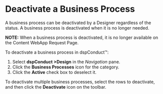 # Deactivate a Business Process

A business process can be deactivated by a Designer regardless of the
status. A business process is deactivated when it is no longer needed.

<span style="font-weight: bold;">NOTE:</span> When a business process is
deactivated, it is no longer available on the Content WebApp Request
Page.

To deactivate a business process in dspConduct™:

1.  Select **dspConduct \>Design** in the *Navigation* pane.
2.  Click the **Business Processes** icon for the category.
3.  Click the **Active** check box to deselect it.

To deactivate multiple business processes, select the rows to
deactivate, and then click the **Deactivate** icon on the toolbar.
